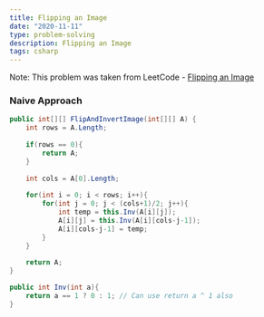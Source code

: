 ```yaml
---
title: Flipping an Image
date: "2020-11-11"
type: problem-solving
description: Flipping an Image
tags: csharp
---
```


Note: This problem was taken from LeetCode - [Flipping an Image](https://leetcode.com/problems/flipping-an-image/)

### Naive Approach

```csharp
public int[][] FlipAndInvertImage(int[][] A) {
	int rows = A.Length;
	
	if(rows == 0){
		return A;
	}
	
	int cols = A[0].Length;
	
	for(int i = 0; i < rows; i++){
		for(int j = 0; j < (cols+1)/2; j++){
			int temp = this.Inv(A[i][j]);
			A[i][j] = this.Inv(A[i][cols-j-1]);
			A[i][cols-j-1] = temp;
		}
	}
	
	return A;
}

public int Inv(int a){
	return a == 1 ? 0 : 1; // Can use return a ^ 1 also
}
```
